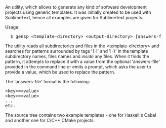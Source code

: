An utility, which allows to generate any kind of software development projects using generic templates. It was initially created to be used with SublimeText, hence all examples are given for SublimeText projects.

Usage: 
<pre>
  $ gensp &lt;template-directory&gt; &lt;output-directory&gt; [answers-file]
</pre>
  
The utility reads all subdirectories and files in the &lt;template-directory&gt; and searches for patterns surrounded by tags '{-!' and '!-}' in the template subdirectory names, files names and <i>inside</i> any files. When it finds the pattern, it attempts to replace it with a value from the optional 'answers-file' provided in the command line or emits a prompt, which asks the user to provide a value, which be used to replace the pattern.

The 'answers-file' format is the following:

<pre>
&lt;key&gt;=&lt;value&gt;
&lt;key&gt;=&lt;value&gt;
...
etc.
</pre>

The source tree contains two example templates - one for Haskell's Cabal and another one for C/C++ CMake projects.
